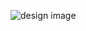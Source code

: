 ![design image](https://www.figma.com/embed?embed_host=share&url=https%3A%2F%2Fwww.figma.com%2Ffile%2FdTdO0p4t3SvU4MDifznFe4%2FToDo%3Fnode-id%3D0%253A1)
